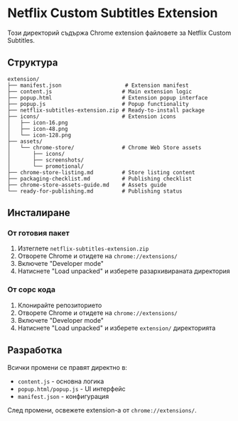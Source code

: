 # Netflix Custom Subtitles Extension

Този директорий съдържа Chrome extension файловете за Netflix Custom Subtitles.

## Структура

```
extension/
├── manifest.json                    # Extension manifest
├── content.js                      # Main extension logic  
├── popup.html                      # Extension popup interface
├── popup.js                        # Popup functionality
├── netflix-subtitles-extension.zip # Ready-to-install package
├── icons/                          # Extension icons
│   ├── icon-16.png
│   ├── icon-48.png
│   └── icon-128.png
├── assets/
│   └── chrome-store/               # Chrome Web Store assets
│       ├── icons/
│       ├── screenshots/
│       └── promotional/
├── chrome-store-listing.md         # Store listing content
├── packaging-checklist.md          # Publishing checklist
├── chrome-store-assets-guide.md    # Assets guide
└── ready-for-publishing.md         # Publishing status
```

## Инсталиране

### От готовия пакет
1. Изтеглете `netflix-subtitles-extension.zip`
2. Отворете Chrome и отидете на `chrome://extensions/`
3. Включете "Developer mode"
4. Натиснете "Load unpacked" и изберете разархивираната директория

### От сорс кода
1. Клонирайте репозиторието
2. Отворете Chrome и отидете на `chrome://extensions/`
3. Включете "Developer mode"
4. Натиснете "Load unpacked" и изберете `extension/` директорията

## Разработка

Всички промени се правят директно в:
- `content.js` - основна логика
- `popup.html/popup.js` - UI интерфейс
- `manifest.json` - конфигурация

След промени, освежете extension-а от `chrome://extensions/`. 